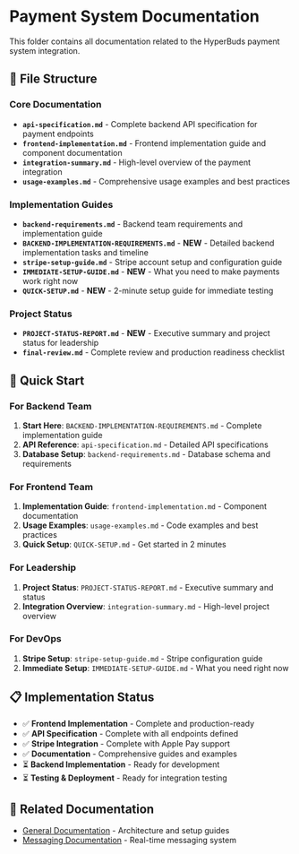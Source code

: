 # Payment System Documentation

This folder contains all documentation related to the HyperBuds payment system integration.

## 📁 File Structure

### **Core Documentation**
- **`api-specification.md`** - Complete backend API specification for payment endpoints
- **`frontend-implementation.md`** - Frontend implementation guide and component documentation
- **`integration-summary.md`** - High-level overview of the payment integration
- **`usage-examples.md`** - Comprehensive usage examples and best practices

### **Implementation Guides**
- **`backend-requirements.md`** - Backend team requirements and implementation guide
- **`BACKEND-IMPLEMENTATION-REQUIREMENTS.md`** - **NEW** - Detailed backend implementation tasks and timeline
- **`stripe-setup-guide.md`** - Stripe account setup and configuration guide
- **`IMMEDIATE-SETUP-GUIDE.md`** - **NEW** - What you need to make payments work right now
- **`QUICK-SETUP.md`** - **NEW** - 2-minute setup guide for immediate testing

### **Project Status**
- **`PROJECT-STATUS-REPORT.md`** - **NEW** - Executive summary and project status for leadership
- **`final-review.md`** - Complete review and production readiness checklist

## 🚀 Quick Start

### **For Backend Team**
1. **Start Here**: `BACKEND-IMPLEMENTATION-REQUIREMENTS.md` - Complete implementation guide
2. **API Reference**: `api-specification.md` - Detailed API specifications
3. **Database Setup**: `backend-requirements.md` - Database schema and requirements

### **For Frontend Team**
1. **Implementation Guide**: `frontend-implementation.md` - Component documentation
2. **Usage Examples**: `usage-examples.md` - Code examples and best practices
3. **Quick Setup**: `QUICK-SETUP.md` - Get started in 2 minutes

### **For Leadership**
1. **Project Status**: `PROJECT-STATUS-REPORT.md` - Executive summary and status
2. **Integration Overview**: `integration-summary.md` - High-level project overview

### **For DevOps**
1. **Stripe Setup**: `stripe-setup-guide.md` - Stripe configuration guide
2. **Immediate Setup**: `IMMEDIATE-SETUP-GUIDE.md` - What you need right now

## 📋 Implementation Status

- ✅ **Frontend Implementation** - Complete and production-ready
- ✅ **API Specification** - Complete with all endpoints defined
- ✅ **Stripe Integration** - Complete with Apple Pay support
- ✅ **Documentation** - Comprehensive guides and examples
- ⏳ **Backend Implementation** - Ready for development
- ⏳ **Testing & Deployment** - Ready for integration testing

## 🔗 Related Documentation

- [General Documentation](../general/) - Architecture and setup guides
- [Messaging Documentation](../messaging/) - Real-time messaging system
